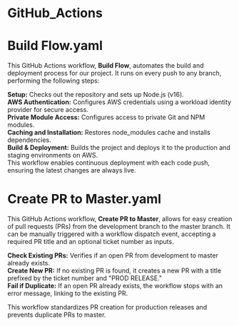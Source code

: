 # GitHub_Actions

# Build Flow.yaml

This GitHub Actions workflow, ****Build Flow****, automates the build and deployment process for our project. It runs on every push to any branch, performing the following steps:  <br />

**Setup:** Checks out the repository and sets up Node.js (v16).  <br />
**AWS Authentication:** Configures AWS credentials using a workload identity provider for secure access.  <br />
**Private Module Access:** Configures access to private Git and NPM modules.  <br />
**Caching and Installation:** Restores node_modules cache and installs dependencies.  <br />
**Build & Deployment:** Builds the project and deploys it to the production and staging environments on AWS.  <br />
This workflow enables continuous deployment with each code push, ensuring the latest changes are always live.  <br />

# Create PR to Master.yaml

This GitHub Actions workflow, **Create PR to Master**, allows for easy creation of pull requests (PRs) from the development branch to the master branch. It can be manually triggered with a workflow dispatch event, accepting a required PR title and an optional ticket number as inputs. <br />

**Check Existing PRs:** Verifies if an open PR from development to master already exists.  <br />
**Create New PR:** If no existing PR is found, it creates a new PR with a title prefixed by the ticket number and "PROD RELEASE."  <br />
**Fail if Duplicate:** If an open PR already exists, the workflow stops with an error message, linking to the existing PR.  <br />

This workflow standardizes PR creation for production releases and prevents duplicate PRs to master.  <br />
